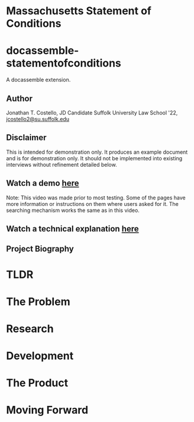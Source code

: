 
# Massachusetts Statement of Conditions

# docassemble-statementofconditions

A docassemble extension.

## Author

Jonathan T. Costello, JD Candidate Suffolk University Law School '22, jcostello2@su.suffolk.edu

## Disclaimer 

This is intended for demonstration only. It produces an example document and is for demonstration only. It should not be implemented into existing interviews without refinement detailed below. 

## Watch a demo [here](to-be-added)
Note: This video was made prior to most testing. Some of the pages have more information or instructions on them where users asked for it. The searching mechanism works the same as in this video. 

## Watch a technical explanation [here](https://drive.google.com/file/d/1X6kBxrgeTFffkUJgtmP66jYEPYKIMaSQ/view?usp=sharing)

## Project Biography

# TLDR

# The Problem 

# Research

# Development 

# The Product 

# Moving Forward
